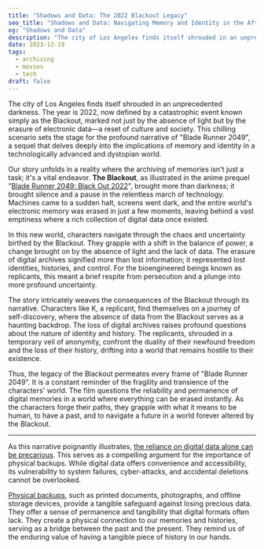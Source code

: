 ```yaml
---
title: "Shadows and Data: The 2022 Blackout Legacy"
seo_title: "Shadows and Data: Navigating Memory and Identity in the Aftermath of the 2022 Blackout"
og: "Shadows and Data"
description: "The city of Los Angeles finds itself shrouded in an unprecedented darkness. The year is 2022, now defined by a catastrophic event known simply as the Blackout, marked not just by the absence of light but by the erasure of electronic data—a reset of culture and society."
date: 2023-12-19
tags:
  - archiving
  - movies
  - tech
draft: false
---
```



The city of Los Angeles finds itself shrouded in an unprecedented darkness. The year is 2022, now defined by a catastrophic event known simply as the Blackout, marked not just by the absence of light but by the erasure of electronic data—a reset of culture and society. This chilling scenario sets the stage for the profound narrative of "Blade Runner 2049", a sequel that delves deeply into the implications of memory and identity in a technologically advanced and dystopian world.

Our story unfolds in a reality where the archiving of memories isn't just a task; it's a vital endeavor. **The Blackout**, as illustrated in the anime prequel "[Blade Runner 2049: Black Out 2022](https://www.themoviedb.org/movie/475946)", brought more than darkness; it brought silence and a pause in the relentless march of technology. Machines came to a sudden halt, screens went dark, and the entire world's electronic memory was erased in just a few moments, leaving behind a vast emptiness where a rich collection of digital data once existed.

In this new world, characters navigate through the chaos and uncertainty birthed by the Blackout. They grapple with a shift in the balance of power, a change brought on by the absence of light and the lack of data. The erasure of digital archives signified more than lost information; it represented lost identities, histories, and control. For the bioengineered beings known as replicants, this meant a brief respite from persecution and a plunge into more profound uncertainty.

The story intricately weaves the consequences of the Blackout through its narrative. Characters like K, a replicant, find themselves on a journey of self-discovery, where the absence of data from the Blackout serves as a haunting backdrop. The loss of digital archives raises profound questions about the nature of identity and history. The replicants, shrouded in a temporary veil of anonymity, confront the duality of their newfound freedom and the loss of their history, drifting into a world that remains hostile to their existence.

Thus, the legacy of the Blackout permeates every frame of "Blade Runner 2049". It is a constant reminder of the fragility and transience of the characters' world. The film questions the reliability and permanence of digital memories in a world where everything can be erased instantly. As the characters forge their paths, they grapple with what it means to be human, to have a past, and to navigate a future in a world forever altered by the Blackout.

---

As this narrative poignantly illustrates, [the reliance on digital data alone can be precarious](/posts/the-ephemeral-web/). This serves as a compelling argument for the importance of physical backups. While digital data offers convenience and accessibility, its vulnerability to system failures, cyber-attacks, and accidental deletions cannot be overlooked.

[Physical backups](/posts/the-case-for-physical-media/), such as printed documents, photographs, and offline storage devices, provide a tangible safeguard against losing precious data. They offer a sense of permanence and tangibility that digital formats often lack. They create a physical connection to our memories and histories, serving as a bridge between the past and the present. They remind us of the enduring value of having a tangible piece of history in our hands.
